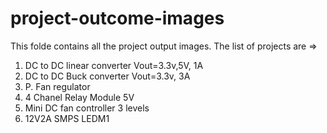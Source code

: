 # project-outcome-images
This folde contains all the project output images. The list of projects are => <br>
1) DC to DC linear converter Vout=3.3v,5V, 1A
2) DC to DC Buck converter Vout=3.3v, 3A
3) P. Fan regulator
4) 4 Chanel Relay Module 5V
5) Mini DC fan controller 3 levels
6) 12V2A SMPS LEDM1

